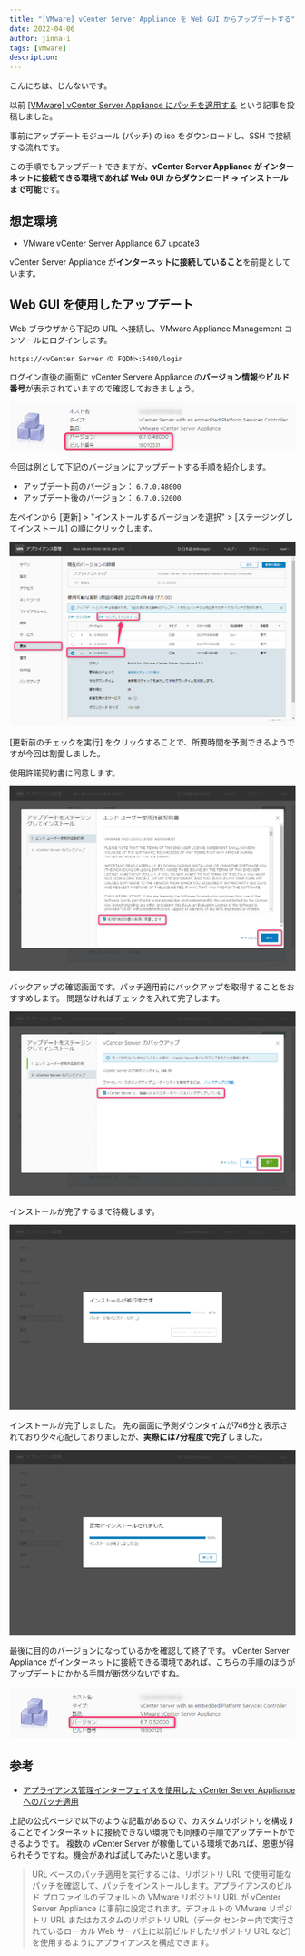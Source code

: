 ```yaml
---
title: "[VMware] vCenter Server Appliance を Web GUI からアップデートする"
date: 2022-04-06
author: jinna-i
tags: [VMware]
description: 
---
```


こんにちは、じんないです。

以前 [\[VMware\] vCenter Server Appliance にパッチを適用する](https://mseeeen.msen.jp/patch-the-vcenter-server-appliance-67/) という記事を投稿しました。

事前にアップデートモジュール (パッチ) の iso をダウンロードし、SSH で接続する流れです。

この手順でもアップデートできますが、**vCenter Server Appliance がインターネットに接続できる環境であれば  Web GUI からダウンロード → インストールまで可能**です。

## 想定環境

- VMware vCenter Server Appliance 6.7 update3

vCenter Server Appliance が**インターネットに接続していること**を前提としています。


## Web GUI を使用したアップデート

Web ブラウザから下記の URL へ接続し、VMware Appliance Management コンソールにログインします。

`https://<vCenter Server の FQDN>:5480/login`

ログイン直後の画面に vCenter Servere Appliance の**バージョン情報**や**ビルド番号**が表示されていますので確認しておきましょう。

![バージョン情報](images/001.png)

今回は例として下記のバージョンにアップデートする手順を紹介します。

- アップデート前のバージョン： `6.7.0.48000`
- アップデート後のバージョン： `6.7.0.52000`

左ペインから [更新] > "インストールするバージョンを選択" > [ステージングしてインストール] の順にクリックします。 

![パッチのインストール](images/002.png)

[更新前のチェックを実行] をクリックすることで、所要時間を予測できるようですが今回は割愛しました。

使用許諾契約書に同意します。

![使用許諾契約書に同意](images/003.png)

バックアップの確認画面です。パッチ適用前にバックアップを取得することをおすすめします。
問題なければチェックを入れて完了します。

![バックアップの確認](images/004.png)

インストールが完了するまで待機します。

![インストール中](images/005.png)

インストールが完了しました。
先の画面に予測ダウンタイムが746分と表示されており少々心配しておりましたが、**実際には7分程度で完了**しました。

![インストール完了](images/006.png)

最後に目的のバージョンになっているかを確認して終了です。
vCenter Server Appliance がインターネットに接続できる環境であれば、こちらの手順のほうがアップデートにかかる手間が断然少ないですね。

![バージョン確認](images/007.png)

## 参考

- [アプライアンス管理インターフェイスを使用した vCenter Server Appliance へのパッチ適用](https://docs.vmware.com/jp/VMware-vSphere/6.7/com.vmware.vcenter.upgrade.doc/GUID-E2E359B1-5834-4BFF-AEFE-6CEBFC8CC3D5.html)

上記の公式ページで以下のような記載があるので、カスタムリポジトリを構成することでインターネットに接続できない環境でも同様の手順でアップデートができるようです。
複数の vCenter Server が稼働している環境であれば、恩恵が得られそうですね。機会があれば試してみたいと思います。

> URL ベースのパッチ適用を実行するには、リポジトリ URL で使用可能なパッチを確認して、パッチをインストールします。アプライアンスのビルド プロファイルのデフォルトの VMware リポジトリ URL が vCenter Server Appliance に事前に設定されます。デフォルトの VMware リポジトリ URL またはカスタムのリポジトリ URL（データ センター内で実行されているローカル Web サーバ上に以前ビルドしたリポジトリ URL など）を使用するようにアプライアンスを構成できます。

